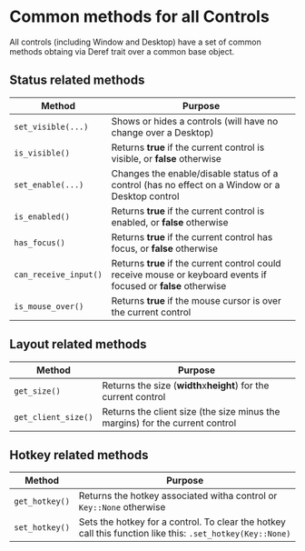 # Common methods for all Controls

All controls (including Window and Desktop) have a set of common methods obtaing via Deref trait over a common base object.


## Status related methods

| Method                | Purpose                                                            |
|-----------------------|--------------------------------------------------------------------|
| `set_visible(...)`    | Shows or hides a controls (will have no change over a Desktop)     |
| `is_visible()`        | Returns **true** if the current control is visible, or **false** otherwise |
| `set_enable(...)`     | Changes the enable/disable status of a control (has no effect on a Window or a Desktop control |
| `is_enabled()`        | Returns **true** if the current control is enabled, or **false** otherwise |
| `has_focus()`         | Returns **true** if the current control has focus, or **false** otherwise |
| `can_receive_input()` | Returns **true** if the current control could receive mouse or keyboard events if focused or **false** otherwise |
| `is_mouse_over()`     | Returns **true** if the mouse cursor is over the current control |

## Layout related methods

| Method                | Purpose                                                                      |
|-----------------------|------------------------------------------------------------------------------|
| `get_size()`          | Returns the size (**width**x**height**) for the current control              |
| `get_client_size()`   | Returns the client size (the size minus the margins) for the current control |


## Hotkey related methods

| Method                | Purpose                                                                      |
|-----------------------|------------------------------------------------------------------------------|
| `get_hotkey()`        | Returns the hotkey associated witha control or `Key::None` otherwise         |
| `set_hotkey()`        | Sets the hotkey for a control. To clear the hotkey call this function like this: `.set_hotkey(Key::None)` |